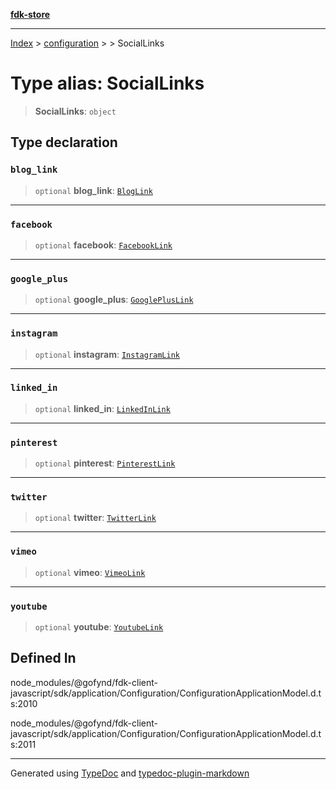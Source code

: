 [**fdk-store**](../../../README.md)
***

[Index](../../../API.md) > [configuration](../../README.md) > [<internal>](../README.md) > SocialLinks

# Type alias: SocialLinks

> **SocialLinks**: `object`

## Type declaration

### `blog_link`

> `optional` **blog\_link**: [`BlogLink`](type-alias.BlogLink.md)

***

### `facebook`

> `optional` **facebook**: [`FacebookLink`](type-alias.FacebookLink.md)

***

### `google_plus`

> `optional` **google\_plus**: [`GooglePlusLink`](type-alias.GooglePlusLink.md)

***

### `instagram`

> `optional` **instagram**: [`InstagramLink`](type-alias.InstagramLink.md)

***

### `linked_in`

> `optional` **linked\_in**: [`LinkedInLink`](type-alias.LinkedInLink.md)

***

### `pinterest`

> `optional` **pinterest**: [`PinterestLink`](type-alias.PinterestLink.md)

***

### `twitter`

> `optional` **twitter**: [`TwitterLink`](type-alias.TwitterLink.md)

***

### `vimeo`

> `optional` **vimeo**: [`VimeoLink`](type-alias.VimeoLink.md)

***

### `youtube`

> `optional` **youtube**: [`YoutubeLink`](type-alias.YoutubeLink.md)

## Defined In

node\_modules/@gofynd/fdk-client-javascript/sdk/application/Configuration/ConfigurationApplicationModel.d.ts:2010

node\_modules/@gofynd/fdk-client-javascript/sdk/application/Configuration/ConfigurationApplicationModel.d.ts:2011

***
Generated using [TypeDoc](https://typedoc.org/) and [typedoc-plugin-markdown](https://www.npmjs.com/package/typedoc-plugin-markdown)

